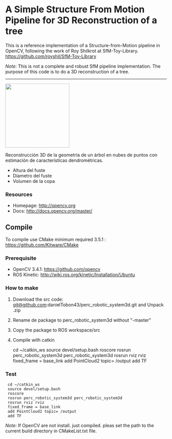 
# A Simple Structure From Motion Pipeline for 3D Reconstruction of a tree

This is a reference implementation of a Structure-from-Motion pipeline in OpenCV, following the work of Roy Shilkrot at SfM-Toy-Library. https://github.com/royshil/SfM-Toy-Library

*Note:* This is not a complete and robust SfM pipeline implementation. The purpose of this code is to do a 3D reconstruction of a tree. 

----------------------
<img src="https://github.com/danielTobon43/perc_robotic_system3d/tree/master/launch/img.png" align="center" height="200">

Reconstrucción 3D de la geometría de un árbol en nubes de puntos con estimación de características dendrométricas.
* Altura del fuste
* Díametro del fuste
* Volumen de la copa
 

### Resources

* Homepage: <http://opencv.org>
* Docs: <http://docs.opencv.org/master/>

## Compile

To compile use CMake minimum required 3.5.1 : https://github.com/Kitware/CMake

### Prerequisite
- OpenCV 3.4.1: https://github.com/opencv
- ROS Kinetic: http://wiki.ros.org/kinetic/Installation/Ubuntu


### How to make
1. Download the src code: git@github.com:danielTobon43/perc_robotic_system3d.git and Unpack .zip
2. Rename de package to perc_robotic_system3d without "-master"
3. Copy the package to ROS workspace/src
4. Compile with catkin
   
	 cd ~/catkin_ws
	 source devel/setup.bash
	 roscore
	 rosrun perc_robotic_system3d perc_robotic_system3d
	 rosrun rviz rviz
	 fixed_frame = base_link
	 add PointCloud2 topic= /output
	 add TF
	 
### Test
	 cd ~/catkin_ws
	 source devel/setup.bash
	 roscore
	 rosrun perc_robotic_system3d perc_robotic_system3d
	 rosrun rviz rviz
	 fixed_frame = base_link
	 add PointCloud2 topic= /output
	 add TF

*Note:*
If OpenCV are not install. just compiled. pleas set the path to the current build directory in CMakeList.txt file.



